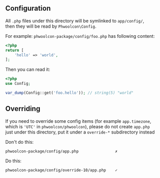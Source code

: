 ## Configuration

All `.php` files under this directory will be symlinked to `app/config/`,  
then they will be read by `Phwoolcon\Config`.

For example: `phwoolcon-package/config/foo.php` has following content: 
```php
<?php
return [
    'hello' => 'world',
];
```
Then you can read it:
```php
<?php
use Config;

var_dump(Config::get('foo.hello')); // string(5) "world"
```

## Overriding
If you need to override some config items (for example `app.timezone`,  
which is `'UTC'` in `phwoolcon/phwoolcon`), please do not create `app.php`  
just under this directory, put it under a `override-*` subdirectory instead

Don't do this:
```text
phwoolcon-package/config/app.php                ✗
```

Do this:
```text
phwoolcon-package/config/override-10/app.php    ✓
```
